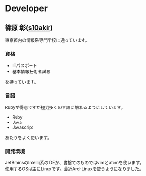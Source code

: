# Developer

## 篠原 彰([s10akir](https://github.com/s10akir))

東京都内の情報系専門学校に通っています。  
### 資格
* ITパスポート
* 基本情報技術者試験  

を持っています。

### 言語
Rubyが得意ですが極力多くの言語に触れるようにしています。  
* Ruby
* Java
* Javascript

あたりをよく使います。

### 開発環境
JetBrainsのIntellij系のIDEか、書捨てのものではvimとatomを使います。  
使用するOSは主にLinuxです。最近ArchLinuxを使うようになりました。